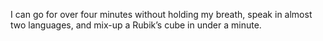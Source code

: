 I can go for over four minutes without holding my breath, speak in almost two languages, and mix-up a Rubik’s cube in under a minute. 
